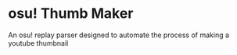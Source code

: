 # osu! Thumb Maker
An osu! replay parser designed to automate the process of making a youtube thumbnail
